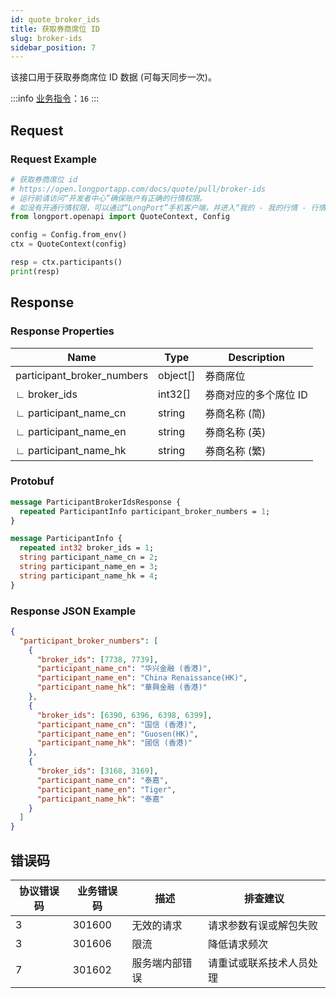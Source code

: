 ```yaml
---
id: quote_broker_ids
title: 获取券商席位 ID
slug: broker-ids
sidebar_position: 7
---
```


该接口用于获取券商席位 ID 数据 (可每天同步一次)。

:::info
[业务指令](../../socket/biz-command)：`16`
:::

## Request

### Request Example

```python
# 获取券商席位 id
# https://open.longportapp.com/docs/quote/pull/broker-ids
# 运行前请访问“开发者中心”确保账户有正确的行情权限。
# 如没有开通行情权限，可以通过“LongPort”手机客户端，并进入“我的 - 我的行情 - 行情商城”购买开通行情权限。
from longport.openapi import QuoteContext, Config

config = Config.from_env()
ctx = QuoteContext(config)

resp = ctx.participants()
print(resp)
```

## Response

### Response Properties

| Name                       | Type     | Description           |
|----------------------------|----------|-----------------------|
| participant_broker_numbers | object[] | 券商席位              |
| ∟ broker_ids               | int32[]  | 券商对应的多个席位 ID |
| ∟ participant_name_cn      | string   | 券商名称 (简)         |
| ∟ participant_name_en      | string   | 券商名称 (英)         |
| ∟ participant_name_hk      | string   | 券商名称 (繁)         |

### Protobuf

```protobuf
message ParticipantBrokerIdsResponse {
  repeated ParticipantInfo participant_broker_numbers = 1;
}

message ParticipantInfo {
  repeated int32 broker_ids = 1;
  string participant_name_cn = 2;
  string participant_name_en = 3;
  string participant_name_hk = 4;
}
```

### Response JSON Example

```json
{
  "participant_broker_numbers": [
    {
      "broker_ids": [7738, 7739],
      "participant_name_cn": "华兴金融 (香港)",
      "participant_name_en": "China Renaissance(HK)",
      "participant_name_hk": "華興金融 (香港)"
    },
    {
      "broker_ids": [6390, 6396, 6398, 6399],
      "participant_name_cn": "国信 (香港)",
      "participant_name_en": "Guosen(HK)",
      "participant_name_hk": "國信 (香港)"
    },
    {
      "broker_ids": [3168, 3169],
      "participant_name_cn": "泰嘉",
      "participant_name_en": "Tiger",
      "participant_name_hk": "泰嘉"
    }
  ]
}
```

## 错误码

| 协议错误码 | 业务错误码 | 描述           | 排查建议                 |
|------------|------------|--------------|----------------------|
| 3          | 301600     | 无效的请求     | 请求参数有误或解包失败   |
| 3          | 301606     | 限流           | 降低请求频次             |
| 7          | 301602     | 服务端内部错误 | 请重试或联系技术人员处理 |
